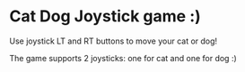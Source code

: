 # Cat Dog Joystick game :)
Use joystick LT and RT buttons to move your cat or dog!

The game supports 2 joysticks: one for cat and one for dog :)
